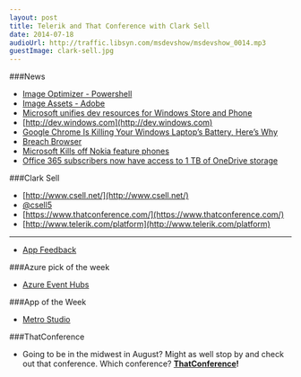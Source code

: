 ```yaml
---
layout: post
title: Telerik and That Conference with Clark Sell
date: 2014-07-18
audioUrl: http://traffic.libsyn.com/msdevshow/msdevshow_0014.mp3
guestImage: clark-sell.jpg
---
```



###News
 - [Image Optimizer - Powershell](https://gist.github.com/sayedihashimi/d6a72c096a55b1d60ebb)
  -   [Image Assets - Adobe](http://helpx.adobe.com/photoshop/using/generate-assets-layers.html)
 - [Microsoft unifies dev resources for Windows Store and Phone](http://thenextweb.com/microsoft/2014/07/16/microsoft-merges-developer-resources-windows-store-windows-phone-adds-21-new-payout-markets/)
 - [http://dev.windows.com](http://dev.windows.com)
 - [Google Chrome Is Killing Your Windows Laptop’s Battery, Here’s Why](http://www.redmondpie.com/google-chrome-is-killing-your-windows-laptops-battery-heres-why/)
  -   [Breach Browser](http://breach.cc/)
 - [Microsoft Kills off Nokia feature phones](http://www.theverge.com/2014/7/17/5912289/microsoft-kills-feature-phones-in-favor-of-windows-phone)
 - [Office 365 subscribers now have access to 1 TB of OneDrive storage](http://www.zdnet.com/office-365-subscribers-now-have-access-to-1-tb-of-onedrive-storage-7000031686/)

###Clark Sell
 - [http://www.csell.net/](http://www.csell.net/)
 - [@csell5](https://twitter.com/csell5)
 - [https://www.thatconference.com/](https://www.thatconference.com/)
 - [http://www.telerik.com/platform](http://www.telerik.com/platform)
 ----------
 - [App Feedback](http://www.telerik.com/appfeedback)

###Azure pick of the week
 - [Azure Event Hubs](http://azure.microsoft.com/en-us/services/event-hubs/)

###App of the Week

 - [Metro Studio](http://www.syncfusion.com/downloads/metrostudio)

###ThatConference
 - Going to be in the midwest in August? Might as well stop by and check out that conference. Which conference? **[ThatConference](http://ThatConference.com)!**